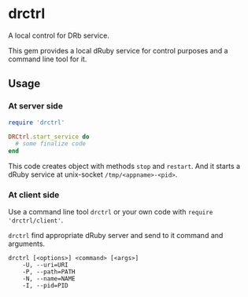 # drctrl

A local control for DRb service.

This gem provides a local dRuby service for control purposes and a command line
tool for it.

## Usage

### At server side

```Ruby
require 'drctrl'

DRCtrl.start_service do
  # some finalize code
end
```

This code creates object with methods `stop` and `restart`. And it starts
a dRuby service at unix-socket `/tmp/<appname>-<pid>`.

### At client side

Use a command line tool `drctrl` or your own code with
`require 'drctrl/client'`.

`drctrl` find appropriate dRuby server and send to it command and arguments.

```
drctrl [<options>] <command> [<args>]
    -U, --uri=URI
    -P, --path=PATH
    -N, --name=NAME
    -I, --pid=PID
```
